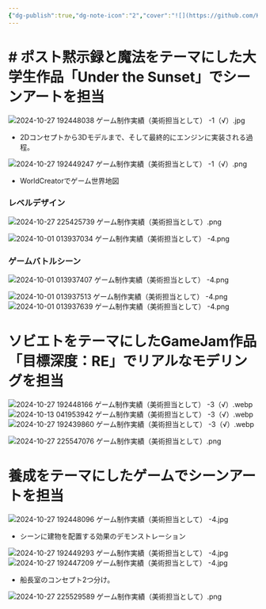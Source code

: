 ```yaml
---
{"dg-publish":true,"dg-note-icon":"2","cover":"![](https://github.com/Kairitsuhou/ImageHost/blob/main/Publish%20%E3%80%8AUnder%20the%20Sunset%E3%80%8B.png?raw=true)","description":"/","tags":["project"],"platform":"Unity,Unreal,Blenderなど","permalink":"/900.Publish/ゲーム制作実績（美術担当として）/","dgPassFrontmatter":true,"noteIcon":"2"}
---
```


# # ポスト黙示録と魔法をテーマにした大学生作品「Under the Sunset」でシーンアートを担当
![2024-10-27 192448038 ゲーム制作実績（美術担当として） -1（√）.jpg](/img/user/700.Attachment/2024-10-27%20192448038%20%E3%82%B2%E3%83%BC%E3%83%A0%E5%88%B6%E4%BD%9C%E5%AE%9F%E7%B8%BE%EF%BC%88%E7%BE%8E%E8%A1%93%E6%8B%85%E5%BD%93%E3%81%A8%E3%81%97%E3%81%A6%EF%BC%89%20-1%EF%BC%88%E2%88%9A%EF%BC%89.jpg)
- 2Dコンセプトから3Dモデルまで、そして最終的にエンジンに実装される過程。

![2024-10-27 192449247 ゲーム制作実績（美術担当として） -1（√）.png](/img/user/700.Attachment/2024-10-27%20192449247%20%E3%82%B2%E3%83%BC%E3%83%A0%E5%88%B6%E4%BD%9C%E5%AE%9F%E7%B8%BE%EF%BC%88%E7%BE%8E%E8%A1%93%E6%8B%85%E5%BD%93%E3%81%A8%E3%81%97%E3%81%A6%EF%BC%89%20-1%EF%BC%88%E2%88%9A%EF%BC%89.png)
- WorldCreatorでゲーム世界地図

### レベルデザイン
![2024-10-27 225425739 ゲーム制作実績（美術担当として）.png](/img/user/700.Attachment/2024-10-27%20225425739%20%E3%82%B2%E3%83%BC%E3%83%A0%E5%88%B6%E4%BD%9C%E5%AE%9F%E7%B8%BE%EF%BC%88%E7%BE%8E%E8%A1%93%E6%8B%85%E5%BD%93%E3%81%A8%E3%81%97%E3%81%A6%EF%BC%89.png)

![2024-10-01 013937034 ゲーム制作実績（美術担当として） -4.png](/img/user/700.Attachment/2024-10-01%20013937034%20%E3%82%B2%E3%83%BC%E3%83%A0%E5%88%B6%E4%BD%9C%E5%AE%9F%E7%B8%BE%EF%BC%88%E7%BE%8E%E8%A1%93%E6%8B%85%E5%BD%93%E3%81%A8%E3%81%97%E3%81%A6%EF%BC%89%20-4.png)

### ゲームバトルシーン
![2024-10-01 013937407 ゲーム制作実績（美術担当として） -4.png](/img/user/700.Attachment/2024-10-01%20013937407%20%E3%82%B2%E3%83%BC%E3%83%A0%E5%88%B6%E4%BD%9C%E5%AE%9F%E7%B8%BE%EF%BC%88%E7%BE%8E%E8%A1%93%E6%8B%85%E5%BD%93%E3%81%A8%E3%81%97%E3%81%A6%EF%BC%89%20-4.png)

![2024-10-01 013937513 ゲーム制作実績（美術担当として） -4.png](/img/user/700.Attachment/2024-10-01%20013937513%20%E3%82%B2%E3%83%BC%E3%83%A0%E5%88%B6%E4%BD%9C%E5%AE%9F%E7%B8%BE%EF%BC%88%E7%BE%8E%E8%A1%93%E6%8B%85%E5%BD%93%E3%81%A8%E3%81%97%E3%81%A6%EF%BC%89%20-4.png)
![2024-10-01 013937639 ゲーム制作実績（美術担当として） -4.png](/img/user/700.Attachment/2024-10-01%20013937639%20%E3%82%B2%E3%83%BC%E3%83%A0%E5%88%B6%E4%BD%9C%E5%AE%9F%E7%B8%BE%EF%BC%88%E7%BE%8E%E8%A1%93%E6%8B%85%E5%BD%93%E3%81%A8%E3%81%97%E3%81%A6%EF%BC%89%20-4.png)

# ソビエトをテーマにしたGameJam作品「目標深度：RE」でリアルなモデリングを担当
![2024-10-27 192448166 ゲーム制作実績（美術担当として） -3（√）.webp](/img/user/700.Attachment/2024-10-27%20192448166%20%E3%82%B2%E3%83%BC%E3%83%A0%E5%88%B6%E4%BD%9C%E5%AE%9F%E7%B8%BE%EF%BC%88%E7%BE%8E%E8%A1%93%E6%8B%85%E5%BD%93%E3%81%A8%E3%81%97%E3%81%A6%EF%BC%89%20-3%EF%BC%88%E2%88%9A%EF%BC%89.webp)
![2024-10-13 041953942 ゲーム制作実績（美術担当として） -3（√）.webp](/img/user/700.Attachment/2024-10-13%20041953942%20%E3%82%B2%E3%83%BC%E3%83%A0%E5%88%B6%E4%BD%9C%E5%AE%9F%E7%B8%BE%EF%BC%88%E7%BE%8E%E8%A1%93%E6%8B%85%E5%BD%93%E3%81%A8%E3%81%97%E3%81%A6%EF%BC%89%20-3%EF%BC%88%E2%88%9A%EF%BC%89.webp)
![2024-10-27 192439860 ゲーム制作実績（美術担当として） -3（√）.webp](/img/user/700.Attachment/2024-10-27%20192439860%20%E3%82%B2%E3%83%BC%E3%83%A0%E5%88%B6%E4%BD%9C%E5%AE%9F%E7%B8%BE%EF%BC%88%E7%BE%8E%E8%A1%93%E6%8B%85%E5%BD%93%E3%81%A8%E3%81%97%E3%81%A6%EF%BC%89%20-3%EF%BC%88%E2%88%9A%EF%BC%89.webp)

![2024-10-27 225547076 ゲーム制作実績（美術担当として）.png](/img/user/700.Attachment/2024-10-27%20225547076%20%E3%82%B2%E3%83%BC%E3%83%A0%E5%88%B6%E4%BD%9C%E5%AE%9F%E7%B8%BE%EF%BC%88%E7%BE%8E%E8%A1%93%E6%8B%85%E5%BD%93%E3%81%A8%E3%81%97%E3%81%A6%EF%BC%89.png)
# 養成をテーマにしたゲームでシーンアートを担当
![2024-10-27 192448096 ゲーム制作実績（美術担当として） -4.jpg](/img/user/700.Attachment/2024-10-27%20192448096%20%E3%82%B2%E3%83%BC%E3%83%A0%E5%88%B6%E4%BD%9C%E5%AE%9F%E7%B8%BE%EF%BC%88%E7%BE%8E%E8%A1%93%E6%8B%85%E5%BD%93%E3%81%A8%E3%81%97%E3%81%A6%EF%BC%89%20-4.jpg)
- シーンに建物を配置する効果のデモンストレーション

![2024-10-27 192449293 ゲーム制作実績（美術担当として） -4.jpg](/img/user/700.Attachment/2024-10-27%20192449293%20%E3%82%B2%E3%83%BC%E3%83%A0%E5%88%B6%E4%BD%9C%E5%AE%9F%E7%B8%BE%EF%BC%88%E7%BE%8E%E8%A1%93%E6%8B%85%E5%BD%93%E3%81%A8%E3%81%97%E3%81%A6%EF%BC%89%20-4.jpg)
![2024-10-27 192447209 ゲーム制作実績（美術担当として） -4.jpg](/img/user/700.Attachment/2024-10-27%20192447209%20%E3%82%B2%E3%83%BC%E3%83%A0%E5%88%B6%E4%BD%9C%E5%AE%9F%E7%B8%BE%EF%BC%88%E7%BE%8E%E8%A1%93%E6%8B%85%E5%BD%93%E3%81%A8%E3%81%97%E3%81%A6%EF%BC%89%20-4.jpg)
- 船長室のコンセプト2つ分け。

![2024-10-27 225529589 ゲーム制作実績（美術担当として）.png](/img/user/700.Attachment/2024-10-27%20225529589%20%E3%82%B2%E3%83%BC%E3%83%A0%E5%88%B6%E4%BD%9C%E5%AE%9F%E7%B8%BE%EF%BC%88%E7%BE%8E%E8%A1%93%E6%8B%85%E5%BD%93%E3%81%A8%E3%81%97%E3%81%A6%EF%BC%89.png)